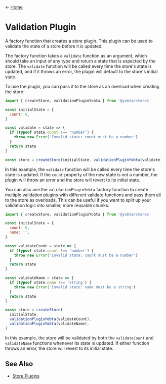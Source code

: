 &larr; [Home](../../../README.md)

# Validation Plugin

A factory function that creates a store plugin. This plugin can be used to validate the state of a store before it is updated.

The factory function takes a `validate` function as an argument, which should take an input of any type and return a state that is expected by the store. The `validate` function will be called every time the store's state is updated, and if it throws an error, the plugin will default to the store's initial state.

To use the plugin, you can pass it to the store as an overload when creating the store:

```js
import { createStore, validationPluginYobta } from '@yobta/stores'

const initialState = {
  count: 0,
}

const validate = state => {
  if (typeof state.count !== 'number') {
    throw new Error('Invalid state: count must be a number')
  }
  return state
}

const store = createStore(initialState, validationPluginYobta(validate))
```

In this example, the `validate` function will be called every time the store's state is updated. If the `count` property of the new state is not a number, the plugin will throw an error and the store will revert to its initial state.

You can also use the `validationPluginYobta` factory function to create multiple validation plugins with different validate functions and pass them all to the store as overloads. This can be useful if you want to split up your validation logic into smaller, more reusable chunks.

```js
import { createStore, validationPluginYobta } from '@yobta/stores'

const initialState = {
  count: 0,
  name: '',
}

const validateCount = state => {
  if (typeof state.count !== 'number') {
    throw new Error('Invalid state: count must be a number')
  }
  return state
}

const validateName = state => {
  if (typeof state.name !== 'string') {
    throw new Error('Invalid state: name must be a string')
  }
  return state
}

const store = createStore(
  initialState,
  validationPluginYobta(validateCount),
  validationPluginYobta(validateName),
)
```

In this example, the store will be validated by both the `validateCount` and `validateName` functions whenever its state is updated. If either function throws an error, the store will revert to its initial state.

## See Also

- [Store Plugins](../index.md)
